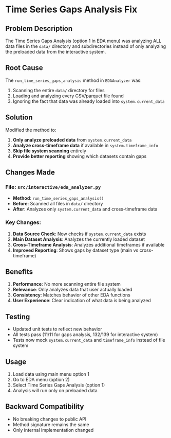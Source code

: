 # Time Series Gaps Analysis Fix

## Problem Description

The Time Series Gaps Analysis (option 1 in EDA menu) was analyzing ALL data files in the `data/` directory and subdirectories instead of only analyzing the preloaded data from the interactive system.

## Root Cause

The `run_time_series_gaps_analysis` method in `EDAAnalyzer` was:
1. Scanning the entire `data/` directory for files
2. Loading and analyzing every CSV/parquet file found
3. Ignoring the fact that data was already loaded into `system.current_data`

## Solution

Modified the method to:
1. **Only analyze preloaded data** from `system.current_data`
2. **Analyze cross-timeframe data** if available in `system.timeframe_info`
3. **Skip file system scanning** entirely
4. **Provide better reporting** showing which datasets contain gaps

## Changes Made

### File: `src/interactive/eda_analyzer.py`

- **Method**: `run_time_series_gaps_analysis()`
- **Before**: Scanned all files in `data/` directory
- **After**: Analyzes only `system.current_data` and cross-timeframe data

### Key Changes:

1. **Data Source Check**: Now checks if `system.current_data` exists
2. **Main Dataset Analysis**: Analyzes the currently loaded dataset
3. **Cross-Timeframe Analysis**: Analyzes additional timeframes if available
4. **Improved Reporting**: Shows gaps by dataset type (main vs cross-timeframe)

## Benefits

1. **Performance**: No more scanning entire file system
2. **Relevance**: Only analyzes data that user actually loaded
3. **Consistency**: Matches behavior of other EDA functions
4. **User Experience**: Clear indication of what data is being analyzed

## Testing

- Updated unit tests to reflect new behavior
- All tests pass (11/11 for gaps analysis, 132/139 for interactive system)
- Tests now mock `system.current_data` and `timeframe_info` instead of file system

## Usage

1. Load data using main menu option 1
2. Go to EDA menu (option 2)
3. Select Time Series Gaps Analysis (option 1)
4. Analysis will run only on preloaded data

## Backward Compatibility

- No breaking changes to public API
- Method signature remains the same
- Only internal implementation changed
